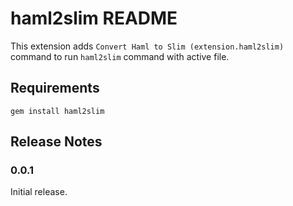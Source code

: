 # haml2slim README

This extension adds `Convert Haml to Slim (extension.haml2slim)` command to run `haml2slim` command with active file.

## Requirements

`gem install haml2slim`

## Release Notes

### 0.0.1

Initial release.
